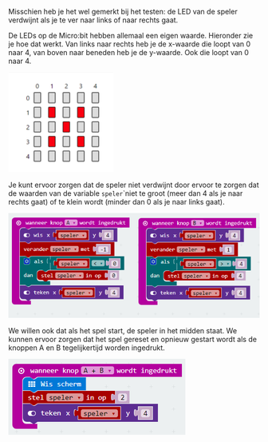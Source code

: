 Misschien heb je het wel gemerkt bij het testen: de LED van de speler verdwijnt als je te ver naar links of naar rechts gaat.

De LEDs op de Micro:bit hebben allemaal een eigen waarde. Hieronder zie je hoe dat werkt. Van links naar rechts heb je de x-waarde die loopt van 0 naar 4, van boven naar beneden heb je de y-waarde. Ook die loopt van 0 naar 4.

![](/assets/LED-waarden)

Je kunt ervoor zorgen dat de speler niet verdwijnt door ervoor te zorgen dat de waarden van de variable `speler`\`niet te groot \(meer dan 4 als je naar rechts gaat\) of te klein wordt \(minder dan 0 als je naar links gaat\).

![](/assets/block_links_rechts)

We willen ook dat als het spel start, de speler in het midden staat. We kunnen ervoor zorgen dat het spel gereset en opnieuw gestart wordt als de knoppen A en B tegelijkertijd worden ingedrukt.

![](/assets/restart_spel)




